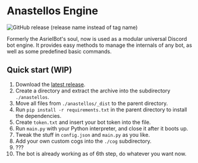 # Anastellos Engine

![GitHub release (release name instead of tag name)](https://img.shields.io/github/v/release/A1Asriel/anastellos?label=Latest%20release&logo=Python&logoColor=DDDDDD&style=plastic)

Formerly the AsrielBot's soul, now is used as a modular universal Discord bot engine. It provides easy methods to manage the internals of any bot, as well as some predefined basic commands.

## Quick start (WIP)

1. Download the [latest release](https://github.com/A1Asriel/anastellos/releases/latest/).
2. Create a directory and extract the archive into the subdirectory `./anastellos`.
3. Move all files from `./anastellos/_dist` to the parent directory.
4. Run `pip install -r requirements.txt` in the parent directory to install the dependencies.
5. Create `token.txt` and insert your bot token into the file.
6. Run `main.py` with your Python interpreter, and close it after it boots up.
7. Tweak the stuff in `config.json` and `main.py` as you like.
8. Add your own custom cogs into the `./cog` subdirectory.
9. ???
10. The bot is already working as of 6th step, do whatever you want now.

